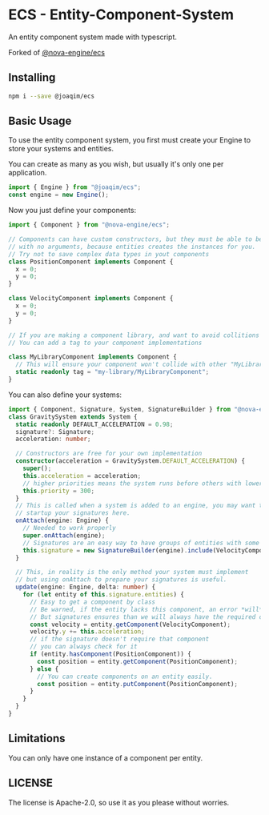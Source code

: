 # ECS - Entity-Component-System

An entity component system made with typescript.

Forked of [@nova-engine/ecs](https://github.com/nova-engine/ecs)

## Installing

```sh
npm i --save @joaqim/ecs
```

## Basic Usage

To use the entity component system, you first must create your Engine to store your systems and entities.

You can create as many as you wish, but usually it's only one per application.

```ts
import { Engine } from "@joaqim/ecs";
const engine = new Engine();
```

Now you just define your components:

```ts
import { Component } from "@nova-engine/ecs";

// Components can have custom constructors, but they must be able to be initialized
// with no arguments, because entities creates the instances for you.
// Try not to save complex data types in yout components
class PositionComponent implements Component {
  x = 0;
  y = 0;
}

class VelocityComponent implements Component {
  x = 0;
  y = 0;
}

// If you are making a component library, and want to avoid collitions
// You can add a tag to your component implementations

class MyLibraryComponent implements Component {
  // This will ensure your component won't collide with other "MyLibraryComponent"
  static readonly tag = "my-library/MyLibraryComponent";
}
```

You can also define your systems:

```ts
import { Component, Signature, System, SignatureBuilder } from "@nova-engine/ecs";
class GravitySystem extends System {
  static readonly DEFAULT_ACCELERATION = 0.98;
  signature?: Signature;
  acceleration: number;

  // Constructors are free for your own implementation
  constructor(acceleration = GravitySystem.DEFAULT_ACCELERATION) {
    super();
    this.acceleration = acceleration;
    // higher priorities means the system runs before others with lower priority
    this.priority = 300;
  }
  // This is called when a system is added to an engine, you may want to
  // startup your signatures here.
  onAttach(engine: Engine) {
    // Needed to work properly
    super.onAttach(engine);
    // Signatures are an easy way to have groups of entities with some criteria.
    this.signature = new SignatureBuilder(engine).include(VelocityComponent).build();
  }

  // This, in reality is the only method your system must implement
  // but using onAttach to prepare your signatures is useful.
  update(engine: Engine, delta: number) {
    for (let entity of this.signature.entities) {
      // Easy to get a component by class
      // Be warned, if the entity lacks this component, an error *will* be thrown.
      // But signatures ensures than we will always have the required components.
      const velocity = entity.getComponent(VelocityComponent);
      velocity.y += this.acceleration;
      // if the signature doesn't require that component
      // you can always check for it
      if (entity.hasComponent(PositionComponent)) {
        const position = entity.getComponent(PositionComponent);
      } else {
        // You can create components on an entity easily.
        const position = entity.putComponent(PositionComponent);
      }
    }
  }
}
```

## Limitations

You can only have one instance of a component per entity.

## LICENSE

The license is Apache-2.0, so use it as you please without worries.
